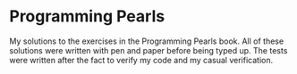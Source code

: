 # Programming Pearls
My solutions to the exercises in the Programming Pearls book.  All of these
solutions were written with pen and paper before being typed up.  The tests
were written after the fact to verify my code and my casual verification.
